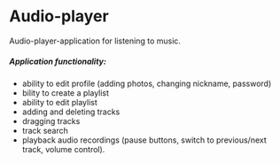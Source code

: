 # Audio-player
Audio-player-application for listening to music.
##### Application functionality:

* ability to edit profile (adding photos, changing nickname, password)
* bility to create a playlist
* ability to edit playlist
* adding and deleting tracks
* dragging tracks
* track search
* playback audio recordings (pause buttons, switch to previous/next track, volume control).
